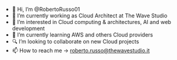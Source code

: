 - 👋 Hi, I’m @RobertoRusso01
- 💼 I’m currently working as Cloud Architect at The Wave Studio
- 👀 I’m interested in Cloud computing & architectures, AI and web development
- 🌱 I’m currently learning AWS and others Cloud providers
- 🔍 I’m looking to collaborate on new Cloud projects 
- 📫 How to reach me -> roberto.russo@thewavestudio.it

<!---
RobertoRusso01/RobertoRusso01 is a ✨ special ✨ repository because its `README.md` (this file) appears on your GitHub profile.
You can click the Preview link to take a look at your changes.
--->

